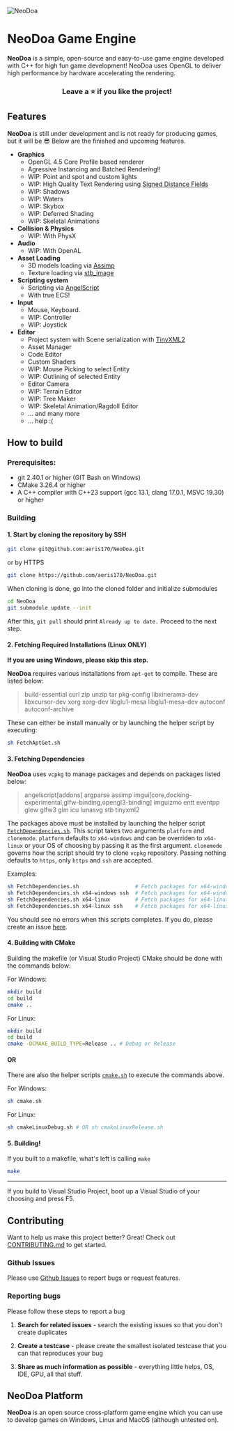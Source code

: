 ![NeoDoa](https://user-images.githubusercontent.com/25724155/72576385-9ca35100-38e0-11ea-9f10-5de3852e6df3.png "NeoDoa Logo")

# NeoDoa Game Engine
**NeoDoa** is a simple, open-source and easy-to-use game engine developed with C++ for high fun game development! NeoDoa uses OpenGL to deliver high performance by hardware accelerating the rendering. 
<div align="center"> 

### Leave a ⭐ if you like the project!
</div> 

## Features

**NeoDoa** is still under development and is not ready for producing games, but it will be 😎 Below are the finished and upcoming features.

* **Graphics**
	* OpenGL 4.5 Core Profile based renderer
	* Agressive Instancing and Batched Rendering!!
	* WIP: Point and spot and custom lights
	* WIP: High Quality Text Rendering using [Signed Distance Fields](https://steamcdn-a.akamaihd.net/apps/valve/2007/SIGGRAPH2007_AlphaTestedMagnification.pdf)
	* WIP: Shadows
	* WIP: Waters
	* WIP: Skybox
	* WIP: Deferred Shading
	* WIP: Skeletal Animations
* **Collision & Physics**
	* WIP: With PhysX
* **Audio**
 	* WIP: With OpenAL
* **Asset Loading**
	* 3D models loading via [Assimp](https://www.assimp.org/)
	* Texture loading via [stb_image](https://github.com/nothings/stb)
* **Scripting system**
	* Scripting via [AngelScript](https://www.angelcode.com/angelscript/)
	* With true ECS!
* **Input**
	* Mouse, Keyboard. 
	* WIP: Controller
	* WIP: Joystick
* **Editor**
	* Project system with Scene serialization with [TinyXML2](https://github.com/leethomason/tinyxml2)
	* Asset Manager
	* Code Editor
	* Custom Shaders
	* WIP: Mouse Picking to select Entity
	* WIP: Outlining of selected Entity
	* Editor Camera
	* WIP: Terrain Editor
	* WIP: Tree Maker
	* WIP: Skeletal Animation/Ragdoll Editor
	* ... and many more
	* ... help :(

## How to build

### Prerequisites:
 * git 2.40.1 or higher (GIT Bash on Windows)
 * CMake 3.26.4 or higher
 * A C++ compiler with C++23 support (gcc 13.1, clang 17.0.1, MSVC 19.30) or higher

### Building 
#### 1. Start by cloning the repository by SSH
``` sh
git clone git@github.com:aeris170/NeoDoa.git
```
or by HTTPS
``` sh
git clone https://github.com/aeris170/NeoDoa.git
```

When cloning is done, go into the cloned folder and initialize submodules
``` sh
cd NeoDoa
git submodule update --init
```

After this, `git pull` should print `Already up to date.` Proceed to the next step.

#### 2. Fetching Required Installations (Linux ONLY)

**If you are using Windows, please skip this step.**

**NeoDoa** requires various installations from `apt-get` to compile. These are listed below:
> build-essential
> curl zip unzip tar
> pkg-config
> libxinerama-dev
> libxcursor-dev
> xorg xorg-dev
> libglu1-mesa libglu1-mesa-dev
> autoconf autoconf-archive
>

These can either be install manually or by launching the helper script by executing:
```sh
sh FetchAptGet.sh
```

#### 3. Fetching Dependencies

**NeoDoa** uses `vcpkg` to manage packages and depends on packages listed below: 
> angelscript[addons]
> argparse
> assimp
> imgui[core,docking-experimental,glfw-binding,opengl3-binding]
> imguizmo
> entt
> eventpp
> glew 
> glfw3
> glm
> icu
> lunasvg
> stb
> tinyxml2

The packages above must be installed by launching the helper script [`FetchDependencies.sh`](https://github.com/aeris170/NeoDoa/blob/master/FetchDependencies.sh). This script takes two arguments
`platform` and `clonemode`. `platform` defaults to `x64-windows` and can be overriden to `x64-linux` or your OS of choosing
by passing it as the first argument. `clonemode` governs how the script should try to clone `vcpkg` repository. Passing nothing
defaults to `https`, only `https` and `ssh` are accepted.

Examples:
```sh
sh FetchDependencies.sh                  # Fetch packages for x64-windows using https
sh FetchDependencies.sh x64-windows ssh  # Fetch packages for x64-windows using ssh (must have an ssh key set-up)
sh FetchDependencies.sh x64-linux        # Fetch packages for x64-linux   using https (doesn't work on our test systems)
sh FetchDependencies.sh x64-linux ssh    # Fetch packages for x64-linux   using ssh (must have an ssh key set-up)
```

You should see no errors when this scripts completes. If you do, please create an issue [here](https://github.com/aeris170/NeoDoa/issues).

#### 4. Building with CMake

Building the makefile (or Visual Studio Project) CMake should be done with the commands below:

For Windows:
```sh
mkdir build
cd build
cmake ..
```
For Linux:
```sh
mkdir build
cd build
cmake -DCMAKE_BUILD_TYPE=Release .. # Debug or Release
```

#### OR

There are also the helper scripts [`cmake.sh`](https://github.com/aeris170/NeoDoa/blob/master/cmake.sh) to execute the commands above.

For Windows:
```sh
sh cmake.sh
```
For Linux:
```sh
sh cmakeLinuxDebug.sh # OR sh cmakeLinuxRelease.sh
```

#### 5. Building!

If you built to a makefile, what's left is calling `make`

```sh
make
```

---

If you build to Visual Studio Project, boot up a Visual Studio of your choosing and press F5.

## Contributing

Want to help us make this project better? Great!
Check out [CONTRIBUTING.md](https://github.com/aeris170/NeoDoa/blob/master/CONTRIBUTING.md) to get started.

### Github Issues

Please use [Github Issues](https://github.com/aeris170/NeoDoa/issues) to report bugs or request features.

### Reporting bugs

Please follow these steps to report a bug

1. **Search for related issues** - search the existing issues so that you don't create duplicates

2. **Create a testcase** - please create the smallest isolated testcase that you can that reproduces your bug

3. **Share as much information as possible** - everything little helps, OS, IDE, GPU, all that stuff.

## NeoDoa Platform

**NeoDoa** is an open source cross-platform game engine which you can use to develop games on Windows, Linux and MacOS (although untested on).
